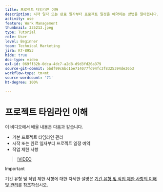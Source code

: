 ```yaml
---
title: 프로젝트 타임라인 이해
description: 시작 일자 또는 완료 일자부터 프로젝트 일정을 예약하는 방법을 알아봅니다. 그런 다음 기간, 전임 작업 및 작업 제한 사항이 프로젝트 계획에 어떤 영향을 미치는지 알아봅니다.
activity: use
feature: Work Management
thumbnail: 335213.jpeg
type: Tutorial
role: User
level: Beginner
team: Technical Marketing
jira: KT-8953
hide: true
doc-type: video
exl-id: 069ff32b-0dca-4dc7-a2d8-d9d3fd26a379
source-git-commit: bbdf99c6bc1be714077fd94fc3f8325394de36b3
workflow-type: tm+mt
source-wordcount: '71'
ht-degree: 100%

---
```


# 프로젝트 타임라인 이해

이 비디오에서 배울 내용은 다음과 같습니다.

* 기본 프로젝트 타임라인 관리
* 시작 또는 완료 일자부터 프로젝트 일정 예약
* 작업 제한 사항

>[!VIDEO](https://video.tv.adobe.com/v/3435842/?quality=12&learn=on&enablevpops=1&captions=kor)

>[!IMPORTANT]
>
>기간 유형 및 작업 제한 사항에 대한 자세한 설명은 [기간 유형 및 작업 제한 사항의 이해 및 관리](https://experienceleague.adobe.com/docs/workfront-learn/tutorials-workfront/manage-work/intermediate-projects/understand-and-manage-duration-types-and-task-constraints.html?lang=ko-KR)를 참조하십시오.
